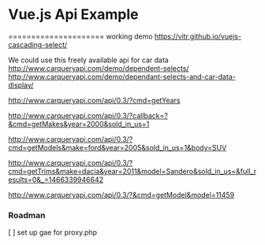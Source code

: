 # Vue.js Api Example
=====================
working demo https://vitr.github.io/vuejs-cascading-select/

We could use this freely available api for car data 
http://www.carqueryapi.com/demo/dependent-selects/
http://www.carqueryapi.com/demo/dependant-selects-and-car-data-display/

http://www.carqueryapi.com/api/0.3/?cmd=getYears

http://www.carqueryapi.com/api/0.3/?callback=?&cmd=getMakes&year=2000&sold_in_us=1

http://www.carqueryapi.com/api/0.3/?cmd=getModels&make=ford&year=2005&sold_in_us=1&body=SUV

http://www.carqueryapi.com/api/0.3/?cmd=getTrims&make=dacia&year=2011&model=Sandero&sold_in_us=&full_results=0&_=1466339946642

http://www.carqueryapi.com/api/0.3/?&cmd=getModel&model=11459

### Roadman
[ ] set up gae for proxy.php
